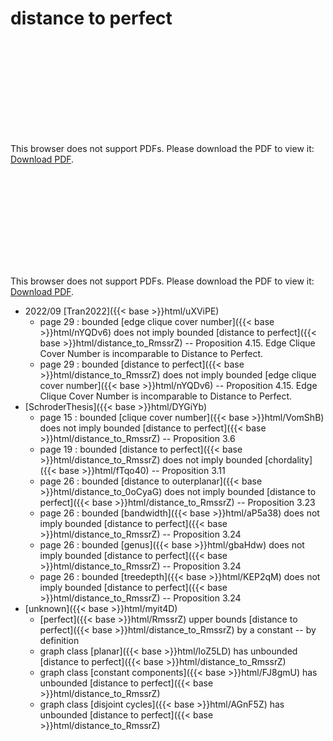 # distance to perfect




<object data="../local_distance_to_RmssrZ.pdf" type="application/pdf" width="100%" height="480px"><embed src="../local_distance_to_RmssrZ.pdf"><p>This browser does not support PDFs. Please download the PDF to view it: <a href="../local_distance_to_RmssrZ.pdf">Download PDF</a>.</p></embed></object>


<object data="../inclusions_distance_to_RmssrZ.pdf" type="application/pdf" width="100%" height="480px"><embed src="../inclusions_distance_to_RmssrZ.pdf"><p>This browser does not support PDFs. Please download the PDF to view it: <a href="../inclusions_distance_to_RmssrZ.pdf">Download PDF</a>.</p></embed></object>

* 2022/09 [Tran2022]({{< base >}}html/uXViPE)
    * page 29 : bounded [edge clique cover number]({{< base >}}html/nYQDv6) does not imply bounded [distance to perfect]({{< base >}}html/distance_to_RmssrZ) -- Proposition 4.15. Edge Clique Cover Number is incomparable to Distance to Perfect.
    * page 29 : bounded [distance to perfect]({{< base >}}html/distance_to_RmssrZ) does not imply bounded [edge clique cover number]({{< base >}}html/nYQDv6) -- Proposition 4.15. Edge Clique Cover Number is incomparable to Distance to Perfect.
*  [SchroderThesis]({{< base >}}html/DYGiYb)
    * page 15 : bounded [clique cover number]({{< base >}}html/VomShB) does not imply bounded [distance to perfect]({{< base >}}html/distance_to_RmssrZ) -- Proposition 3.6
    * page 19 : bounded [distance to perfect]({{< base >}}html/distance_to_RmssrZ) does not imply bounded [chordality]({{< base >}}html/fTqo40) -- Proposition 3.11
    * page 26 : bounded [distance to outerplanar]({{< base >}}html/distance_to_0oCyaG) does not imply bounded [distance to perfect]({{< base >}}html/distance_to_RmssrZ) -- Proposition 3.23
    * page 26 : bounded [bandwidth]({{< base >}}html/aP5a38) does not imply bounded [distance to perfect]({{< base >}}html/distance_to_RmssrZ) -- Proposition 3.24
    * page 26 : bounded [genus]({{< base >}}html/gbaHdw) does not imply bounded [distance to perfect]({{< base >}}html/distance_to_RmssrZ) -- Proposition 3.24
    * page 26 : bounded [treedepth]({{< base >}}html/KEP2qM) does not imply bounded [distance to perfect]({{< base >}}html/distance_to_RmssrZ) -- Proposition 3.24
*  [unknown]({{< base >}}html/myit4D)
    * [perfect]({{< base >}}html/RmssrZ) upper bounds [distance to perfect]({{< base >}}html/distance_to_RmssrZ) by a constant -- by definition
    * graph class [planar]({{< base >}}html/loZ5LD) has unbounded [distance to perfect]({{< base >}}html/distance_to_RmssrZ)
    * graph class [constant components]({{< base >}}html/FJ8gmU) has unbounded [distance to perfect]({{< base >}}html/distance_to_RmssrZ)
    * graph class [disjoint cycles]({{< base >}}html/AGnF5Z) has unbounded [distance to perfect]({{< base >}}html/distance_to_RmssrZ)